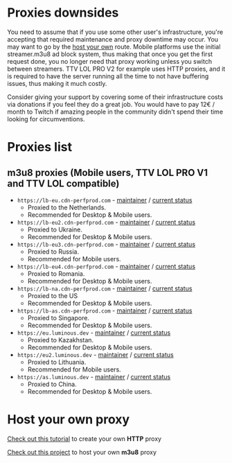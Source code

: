 # Proxies downsides

You need to assume that if you use some other user's infrastructure, you're accepting that required maintenance and proxy downtime may occur. You may want to go by the [host your own](#host-your-own-proxy) route. 
Mobile platforms use the initial streamer.m3u8 ad block system, thus making that once you get the first request done, you no longer need that proxy working unless you switch between streamers. TTV LOL PRO V2 for example uses HTTP proxies, and it is required to have the server running all the time to not have buffering issues, thus making it much costly.

Consider giving your support by covering some of their infrastructure costs via donations if you feel they do a great job. You would have to pay 12€ / month to Twitch if amazing people in the community didn't spend their time looking for circumventions.

# Proxies list
## m3u8 proxies (Mobile users, TTV LOL PRO V1 and TTV LOL compatible)

- `https://lb-eu.cdn-perfprod.com` - [maintainer](https://github.com/zGato) / [current status](https://status.cdn-perfprod.com)
  - Proxied to the Netherlands.
  - Recommended for Desktop & Mobile users.
- `https://lb-eu2.cdn-perfprod.com` - [maintainer](https://github.com/zGato) / [current status](https://status.cdn-perfprod.com)
  - Proxied to Ukraine.
  - Recommended for Desktop & Mobile users.
- `https://lb-eu3.cdn-perfprod.com` - [maintainer](https://github.com/zGato) / [current status](https://status.cdn-perfprod.com)
  - Proxied to Russia.
  - Recommended for Mobile users.
- `https://lb-eu4.cdn-perfprod.com` - [maintainer](https://github.com/zGato) / [current status](https://status.cdn-perfprod.com)
  - Proxied to Romania.
  - Recommended for Desktop & Mobile users.
- `https://lb-na.cdn-perfprod.com` - [maintainer](https://github.com/zGato) / [current status](https://status.cdn-perfprod.com)
  - Proxied to the US
  - Recommended for Desktop & Mobile users.
- `https://lb-as.cdn-perfprod.com` - [maintainer](https://github.com/zGato) / [current status](https://status.cdn-perfprod.com)
  - Proxied to Singapore.
  - Recommended for Desktop & Mobile users.
- `https://eu.luminous.dev` - [maintainer](https://github.com/AlyoshaVasilieva) / [current status](https://stats.uptimerobot.com/N2pVRCZAjg)
  - Proxied to Kazakhstan.
  - Recommended for Desktop & Mobile users.
- `https://eu2.luminous.dev` - [maintainer](https://github.com/AlyoshaVasilieva) / [current status](https://stats.uptimerobot.com/N2pVRCZAjg)
  - Proxied to Lithuania.
  - Recommended for Mobile users.
- `https://as.luminous.dev` - [maintainer](https://github.com/AlyoshaVasilieva) / [current status](https://stats.uptimerobot.com/N2pVRCZAjg)
  - Proxied to China.
  - Recommended for Desktop & Mobile users.

# Host your own proxy

[Check out this tutorial](https://github.com/younesaassila/ttv-lol-pro/discussions/151) to create your own **HTTP** proxy

[Check out this project](https://github.com/AlyoshaVasilieva/luminous-ttv) to host your own **m3u8** proxy
